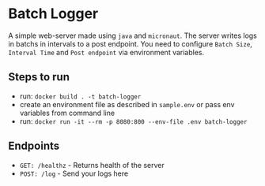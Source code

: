 # Batch Logger

A simple web-server made using `java` and `micronaut`. The server writes logs in batchs in intervals
to a post endpoint. You need to configure `Batch Size`, `Interval Time` and `Post endpoint` via
environment variables.

## Steps to run

- run: `docker build . -t batch-logger`
- create an environment file as described in `sample.env` or pass env variables from command line
- run: `docker run -it --rm -p 8080:800 --env-file .env batch-logger`

## Endpoints

- `GET: /healthz` - Returns health of the server
- `POST: /log` - Send your logs here

